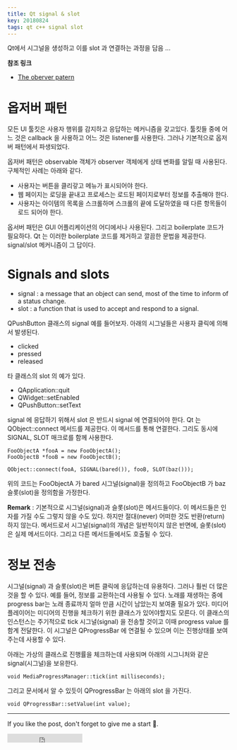 ```yaml
---
title: Qt signal & slot
key: 20180824
tags: qt c++ signal slot
---
```


Qt에서 시그널을 생성하고 이를 slot 과 연결하는 과정을 담음 ...

<!--more-->

**참조 링크**
- [The oberver patern](https://wiki.qt.io/Qt_for_Beginners#The_observer_pattern)

# 옵저버 패턴

모든 UI 툴킷은 사용자 행위를 감지하고 응답하는 메커니즘을 갖고있다. 툴킷들 중에 어느 것은
callback 을 사용하고 어느 것은 listener를 사용한다. 그러나 기본적으로 옵저버 패턴에서
파생되었다.

옵저버 패턴은 observable 객체가 observer 객체에게 상태 변화를 알릴 때 사용된다.
구체적인 사례는 아래와 같다.

- 사용자는 버튼을 클리갛고 메뉴가 표시되어야 한다.
- 웹 페이지는 로딩을 끝내고 프로세스는 로드된 페이지로부터 정보를 추출해야 한다.
- 사용자는 아이템의 목록을 스크롤하며 스크롤의 끝에 도달하였을 때 다른 항목들이 로드 되어야 한다.

옵서버 패턴은 GUI 어플리케이션의 어디에서나 사용된다. 그리고 boilerplate 코드가 필요하다.
Qt 는 이러한 boilerplate 코드를 제거하고 깔끔한 문법을 제공한다. signal/slot 메커니즘이 그 답이다.

# Signals and slots

- signal : a message that an object can send, most of the time to inform of a status change.
- slot : a function that is used to accept and respond to a signal.

QPushButton 클래스의 signal 예를 들어보자. 아래의 시그널들은 사용자 클릭에 의해서 발생된다.
- clicked
- pressed
- released

타 클래스의 slot 의 예가 있다.
- QApplication::quit
- QWidget::setEnabled
- QPushButton::setText

signal 에 응답하기 위해서 slot 은 반드시 signal 에 연결되어야 한다. Qt 는 QObject::connect 메서드를 제공한다. 이 메서드를 통해 연결한다. 그리도 동시에 SIGNAL, SLOT 매크로를 함께 사용한다.

```
FooObjectA *fooA = new FooObjectA();
FooObjectB *fooB = new FooObjectB();

QObject::connect(fooA, SIGNAL(bared()), fooB, SLOT(baz()));
```

위의 코드는 FooObjectA 가 bared 시그널(signal)을 정의하고 FooObjectB 가 baz 슬롯(slot)을 정의함을 가정한다.

**Remark** : 기본적으로 시그널(signal)과 슬롯(slot)은 메서드들이다. 이 메서드들은 인자를 가질 수도 그렇지 않을 수도 있다. 하지만 절대(never) 어떠한 것도 반환(return) 하지 않는다. 메서드로서 시그널(signal)의 개념은 일반적이지 않은 반면에, 슬롯(slot)은 실제 메서드이다. 그리고 다른 메서드들에서도 호출될 수 있다.

# 정보 전송

시그널(signal) 과 슬롯(slot)은 버튼 클릭에 응답하는데 유용하다. 그러나 훨씬 더 많은 것을 할 수 있다. 예를 들어, 정보를 교환하는데 사용될 수 있다. 노래를 재생하는 중에 progress bar는 노래 종료까지 얼마 만큼 시간이 남았는지 보여줄 필요가 있다. 미디어 플레이어는 미디어의 진행을 체크하기 위한 클래스가 있어야할지도 모른다. 이 클래스의 인스턴스는 주기적으로 tick 시그널(signal) 을 전송할 것이고 이때 progress value 를 함계 전달한다. 이 시그널은 QProgressBar 에 연결될 수 있으며 이는 진행상태를 보여주는데 사용할 수 있다.

아래는 가상의 클래스로 진행률을 체크하는데 사용되며 아래의 시그니처와 같은 signal(시그널)을 보유한다.

```
void MediaProgressManager::tick(int milliseconds);
```

그리고 문서에서 알 수 있듯이 QProgressBar 는 아래의 slot 을 가진다.
```
void QProgressBar::setValue(int value);
```



---

If you like the post, don't forget to give me a start :star2:.

<iframe src="https://ghbtns.com/github-btn.html?user=gbkim1988&repo=gbkim1988.github.io&type=star&count=true"  frameborder="0" scrolling="0" width="170px" height="20px"></iframe>
